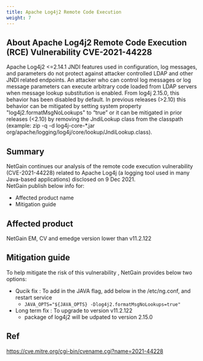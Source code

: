 ```yaml
---
title: Apache Log4j2 Remote Code Execution
weight: 7
---
```


## About Apache Log4j2 Remote Code Execution (RCE) Vulnerability CVE-2021-44228 
Apache Log4j2 <=2.14.1 JNDI features used in configuration, log messages, and parameters do not protect against attacker controlled LDAP and other JNDI related endpoints. An attacker who can control log messages or log message parameters can execute arbitrary code loaded from LDAP servers when message lookup substitution is enabled. From log4j 2.15.0, this behavior has been disabled by default. In previous releases (>2.10) this behavior can be mitigated by setting system property "log4j2.formatMsgNoLookups" to &#8220;true&#8221; or it can be mitigated in prior releases (<2.10) by removing the JndiLookup class from the classpath (example: zip -q -d log4j-core-*.jar org/apache/logging/log4j/core/lookup/JndiLookup.class).

## Summary
NetGain continues our analysis of the remote code execution vulnerability (CVE-2021-44228) related to Apache Log4j (a logging tool used in many Java-based applications) disclosed on 9 Dec 2021.  
  NetGain publish below info for: 
- Affected product name
- Mitigation guide

## Affected product

NetGain EM, CV and emedge version lower than v11.2.122

## Mitigation guide
To help mitigate the risk of this vulnerability , NetGain provides below two options:

- Qucik fix :  To add in the JAVA flag, add below in the /etc/ng.conf, and restart service
  - `JAVA_OPTS="${JAVA_OPTS} -Dlog4j2.formatMsgNoLookups=true"`
- Long term fix : To upgrade to version v11.2.122
  - package of log4j2 will be udpated to version 2.15.0

## Ref
https://cve.mitre.org/cgi-bin/cvename.cgi?name=2021-44228

